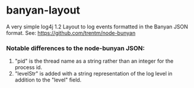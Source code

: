 # banyan-layout

A very simple log4j 1.2 Layout to log events formatted in the Banyan JSON format.
See: https://github.com/trentm/node-bunyan

### Notable differences to the node-bunyan JSON:

1. "pid" is the thread name as a string rather than an integer for the process id.
1. "levelStr" is added with a string representation of the log level in addition to the "level" field.
  